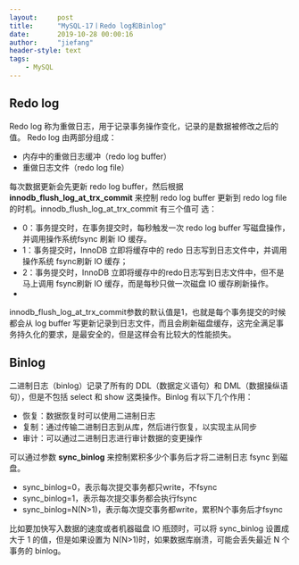 ```yaml
---
layout:     post
title:      "MySQL-17丨Redo log和Binlog"
date:       2019-10-28 00:00:16
author:     "jiefang"
header-style: text
tags:
    - MySQL
---
```

## Redo log
Redo log 称为重做日志，用于记录事务操作变化，记录的是数据被修改之后的值。
Redo log 由两部分组成：
- 内存中的重做日志缓冲（redo log buffer）
- 重做日志文件（redo log file）

每次数据更新会先更新 redo log buffer，然后根据 **innodb_flush_log_at_trx_commit** 来控制
redo log buffer 更新到 redo log file 的时机。innodb_flush_log_at_trx_commit 有三个值可
选：
- 0：事务提交时，在事务提交时，每秒触发一次 redo log buffer 写磁盘操作，并调用操作系统fsync 刷新 IO 缓存。
- 1：事务提交时，InnoDB 立即将缓存中的 redo 日志写到日志文件中，并调用操作系统 fsync刷新 IO 缓存；
- 2：事务提交时，InnoDB 立即将缓存中的redo日志写到日志文件中，但不是马上调用 fsync刷新 IO 缓存，而是每秒只做一次磁盘 IO 缓存刷新操作。
- 
innodb_flush_log_at_trx_commit参数的默认值是1，也就是每个事务提交的时候都会从 log buffer 写更新记录到日志文件，而且会刷新磁盘缓存，这完全满足事务持久化的要求，是最安全的，但是这样会有比较大的性能损失。

## Binlog
二进制日志（binlog）记录了所有的 DDL（数据定义语句）和 DML（数据操纵语句），但是不包括 select 和 show 这类操作。Binlog 有以下几个作用：
- 恢复：数据恢复时可以使用二进制日志
- 复制：通过传输二进制日志到从库，然后进行恢复，以实现主从同步
- 审计：可以通过二进制日志进行审计数据的变更操作

可以通过参数 **sync_binlog** 来控制累积多少个事务后才将二进制日志 fsync 到磁盘。
- sync_binlog=0，表示每次提交事务都只write，不fsync
- sync_binlog=1，表示每次提交事务都会执行fsync
- sync_binlog=N(N>1)，表示每次提交事务都write，累积N个事务后才fsync

比如要加快写入数据的速度或者机器磁盘 IO 瓶颈时，可以将 sync_binlog 设置成大于 1 的值，但是如果设置为 N(N>1)时，如果数据库崩溃，可能会丢失最近 N 个事务的 binlog。
